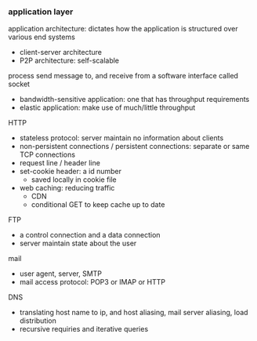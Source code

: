 ### application layer

application architecture: dictates how the application is structured over various end systems
- client-server architecture
- P2P architecture: self-scalable

process send message to, and receive from a software interface called socket
- bandwidth-sensitive application: one that has throughput requirements
- elastic application: make use of much/little throughput

HTTP
- stateless protocol: server maintain no information about clients
- non-persistent connections / persistent connections: separate or same TCP connections
- request line / header line
- set-cookie header: a id number
    - saved locally in cookie file
- web caching: reducing traffic
    - CDN
    - conditional GET to keep cache up to date

FTP
- a control connection and a data connection
- server maintain state about the user

mail
- user agent, server, SMTP
- mail access protocol: POP3 or IMAP or HTTP

DNS
- translating host name to ip, and host aliasing, mail server aliasing, load distribution
- recursive requiries and iterative queries
